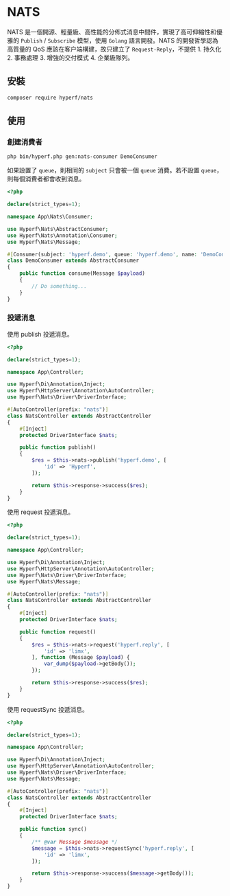 # NATS

NATS 是一個開源、輕量級、高性能的分佈式消息中間件，實現了高可伸縮性和優雅的 `Publish` / `Subscribe` 模型，使用 `Golang` 語言開發。NATS 的開發哲學認為高質量的 QoS 應該在客户端構建，故只建立了 `Request-Reply`，不提供 1. 持久化 2. 事務處理 3. 增強的交付模式 4. 企業級隊列。

## 安裝

```bash
composer require hyperf/nats
```

## 使用

### 創建消費者

```
php bin/hyperf.php gen:nats-consumer DemoConsumer
```

如果設置了 `queue`，則相同的 `subject` 只會被一個 `queue` 消費。若不設置 `queue`，則每個消費者都會收到消息。

```php
<?php

declare(strict_types=1);

namespace App\Nats\Consumer;

use Hyperf\Nats\AbstractConsumer;
use Hyperf\Nats\Annotation\Consumer;
use Hyperf\Nats\Message;

#[Consumer(subject: 'hyperf.demo', queue: 'hyperf.demo', name: 'DemoConsumer', nums: 1)]
class DemoConsumer extends AbstractConsumer
{
    public function consume(Message $payload)
    {
        // Do something...
    }
}
```

### 投遞消息

使用 publish 投遞消息。

```php
<?php

declare(strict_types=1);

namespace App\Controller;

use Hyperf\Di\Annotation\Inject;
use Hyperf\HttpServer\Annotation\AutoController;
use Hyperf\Nats\Driver\DriverInterface;

#[AutoController(prefix: "nats")]
class NatsController extends AbstractController
{
    #[Inject]
    protected DriverInterface $nats;

    public function publish()
    {
        $res = $this->nats->publish('hyperf.demo', [
            'id' => 'Hyperf',
        ]);

        return $this->response->success($res);
    }
}

```

使用 request 投遞消息。

```php
<?php

declare(strict_types=1);

namespace App\Controller;

use Hyperf\Di\Annotation\Inject;
use Hyperf\HttpServer\Annotation\AutoController;
use Hyperf\Nats\Driver\DriverInterface;
use Hyperf\Nats\Message;

#[AutoController(prefix: "nats")]
class NatsController extends AbstractController
{
    #[Inject]
    protected DriverInterface $nats;

    public function request()
    {
        $res = $this->nats->request('hyperf.reply', [
            'id' => 'limx',
        ], function (Message $payload) {
            var_dump($payload->getBody());
        });

        return $this->response->success($res);
    }
}

```

使用 requestSync 投遞消息。

```php
<?php

declare(strict_types=1);

namespace App\Controller;

use Hyperf\Di\Annotation\Inject;
use Hyperf\HttpServer\Annotation\AutoController;
use Hyperf\Nats\Driver\DriverInterface;
use Hyperf\Nats\Message;

#[AutoController(prefix: "nats")]
class NatsController extends AbstractController
{
    #[Inject]
    protected DriverInterface $nats;

    public function sync()
    {
        /** @var Message $message */
        $message = $this->nats->requestSync('hyperf.reply', [
            'id' => 'limx',
        ]);

        return $this->response->success($message->getBody());
    }
}

```
